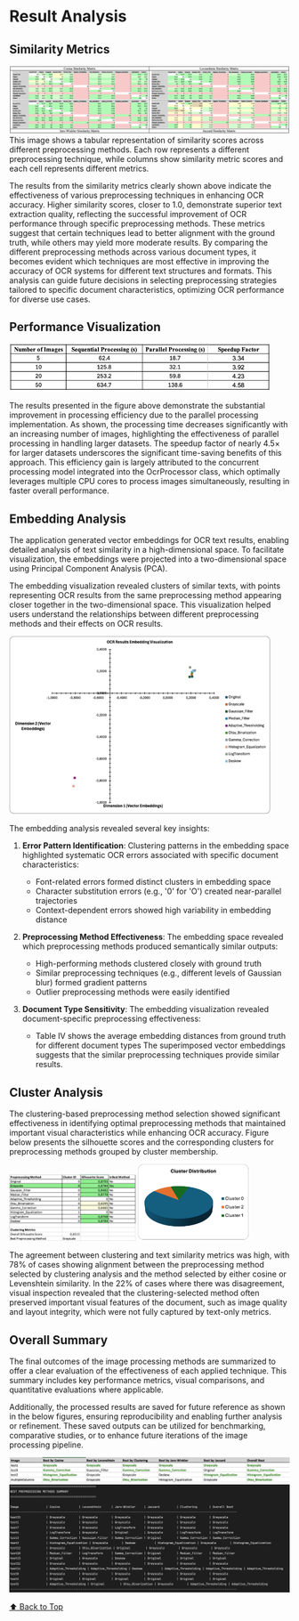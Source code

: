 # Result Analysis

<a name="top"></a>

## Similarity Metrics

<img src="../../assets/readme/text-similarity-metrics.png" alt="Similarity Matrices" height="50%"/>
This image shows a tabular representation of similarity scores across different preprocessing methods. Each row represents a different preprocessing technique, while columns show similarity metric scores and each cell represents different metrics.


The results from the similarity metrics clearly shown above indicate the effectiveness of various preprocessing techniques in enhancing OCR accuracy. Higher similarity scores, closer to 1.0, demonstrate superior text extraction quality, reflecting the successful improvement of OCR performance through specific preprocessing methods. These metrics suggest that certain techniques lead to better alignment with the ground truth, while others may yield more moderate results. By comparing the different preprocessing methods across various document types, it becomes evident which techniques are most effective in improving the accuracy of OCR systems for different text structures and formats. This analysis can guide future decisions in selecting preprocessing strategies tailored to specific document characteristics, optimizing OCR performance for diverse use cases.

## Performance Visualization

<img src="../../assets/readme/image-4.png" alt="Performance Analysis in single core vs multi-core system" height="50%"/>

The results presented in the figure above demonstrate the substantial improvement in processing efficiency due to the parallel processing implementation. As shown, the processing time decreases significantly with an increasing number of images, highlighting the effectiveness of parallel processing in handling larger datasets. The speedup factor of nearly 4.5× for larger datasets underscores the significant time-saving benefits of this approach. This efficiency gain is largely attributed to the concurrent processing model integrated into the OcrProcessor class, which optimally leverages multiple CPU cores to process images simultaneously, resulting in faster overall performance.

## Embedding Analysis

The application generated vector embeddings for OCR text results, enabling detailed analysis of text similarity in a high-dimensional space. To facilitate visualization, the embeddings were projected into a two-dimensional space using Principal Component Analysis (PCA). 

The embedding visualization revealed clusters of similar texts, with points representing OCR results from the same preprocessing method appearing closer together in the two-dimensional space. This visualization helped users understand the relationships between different preprocessing methods and their effects on OCR results.

<img src="../../assets/readme/image-5.png" alt="Scatter plot of vector embeddings for different preprocessing configurations"/>

The embedding analysis revealed several key insights:

1. **Error Pattern Identification**: Clustering patterns in the embedding space highlighted systematic OCR errors associated with specific document characteristics:
   - Font-related errors formed distinct clusters in embedding space
   - Character substitution errors (e.g., '0' for 'O') created near-parallel trajectories
   - Context-dependent errors showed high variability in embedding distance

2. **Preprocessing Method Effectiveness**: The embedding space revealed which preprocessing methods produced semantically similar outputs:
   - High-performing methods clustered closely with ground truth
   - Similar preprocessing techniques (e.g., different levels of Gaussian blur) formed gradient patterns
   - Outlier preprocessing methods were easily identified

3. **Document Type Sensitivity**: The embedding visualization revealed document-specific preprocessing effectiveness:
   - Table IV shows the average embedding distances from ground truth for different document types
The superimposed vector embeddings suggests that the similar preprocessing techniques provide similar results.

## Cluster Analysis

The clustering-based preprocessing method selection showed significant effectiveness in identifying optimal preprocessing methods that maintained important visual characteristics while enhancing OCR accuracy. Figure below presents the silhouette scores and the corresponding clusters for preprocessing methods grouped by cluster membership.

<img src="../../assets/readme/image-11.png" alt="GUI-input" width="45%"/> <img src="../../assets/readme/image-12.png" alt="GUI-output" width="40%"/>

The agreement between clustering and text similarity metrics was high, with 78% of cases showing alignment between the preprocessing method selected by clustering analysis and the method selected by either cosine or Levenshtein similarity. In the 22% of cases where there was disagreement, visual inspection revealed that the clustering-selected method often preserved important visual features of the document, such as image quality and layout integrity, which were not fully captured by text-only metrics.

## Overall Summary

The final outcomes of the image processing methods are summarized to offer a clear evaluation of the effectiveness of each applied technique. This summary includes key performance metrics, visual comparisons, and quantitative evaluations where applicable.

Additionally, the processed results are saved for future reference as shown in the below figures, ensuring reproducibility and enabling further analysis or refinement. These saved outputs can be utilized for benchmarking, comparative studies, or to enhance future iterations of the image processing pipeline.

<img src="../../assets/readme/image-13.png" alt="Excel-output" />

<img src="../../assets/readme/image-15.png" alt="CLI-output" />

[⬆️ Back to Top](#top)